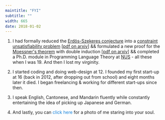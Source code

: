 ```yaml
---
maintitle: "FYI"
subtitle: ""
width: 665
date: 2018-01-02
---
```

1. I had formally reduced the [Erdös-Szekeres conjecture](http://www.openproblemgarden.org/op/erdos_szekeres_conjecture) into a [constraint unsatisfiability problem](https://en.wikipedia.org/wiki/Constraint_satisfaction_problem) [[pdf on arxiv](https://arxiv.org/abs/1511.02334)] && formulated a new proof for the [Moessner's theorem](http://mathworld.wolfram.com/MoessnersTheorem.html) with double induction [[pdf on arxiv](https://arxiv.org/abs/1602.01903)] && completed a Ph.D. module in Programming Language Theory at [NUS](https://en.wikipedia.org/wiki/National_University_of_Singapore) -  all these when I was 19. And then I lost my virginity.

2. I started coding and doing web-design at 12. I founded my first start-up at 16 (back in 2012, after dropping out from school) and eight months later it died. I began freelancing & working for different start-ups since then.

3. I speak English, Cantonese, and Mandarin fluently while constantly entertaining the idea of picking up Japanese and German.

4. And lastly, you can <a id="clickHereDesu" style="color:rgb(18, 129, 219);cursor:pointer" onClick="showImages()">click here</a> for a photo of me staring into your soul.
<br/>
<br/>
<div id="images-desu" style="display:none">
<div style="text-align:center">
<img src="/img/Archy Will He.jpg" style="width:312px;max-width:100%">
</div>
<br/>
<br/>
<br/>
me when I was pitching to VCs:
<br/>
<br/>
<div style="text-align:center">
<img src="/img/Archy Will He1.jpg" style="width:400px;max-width:100%">
</div>
<br/>
<br/>
<br/>
me when I was pitching to VCs again, with more light this time:
<br/>
<br/>
<div style="text-align:center">
<img src="/img/Archy Will He1.5.jpg" style="width:400px;max-width:100%">
</div>
<br/>
<br/>
<br/>
and me when I was pushing code to production to fix a really horrible bug:
<br/>
<br/>
<div style="text-align:center">
<img src="/img/Archy Will He2.jpg" style="width:400px">
</div>
<br/>
<br/>
<br/>
Live Long and Prosper,<br/>
Archy Will He
</div>

<script>
function showImages(){
    var a = document.getElementById("images-desu")
    a.style.display = "block"
    var b = document.getElementById("clickHereDesu")
    b.style.color = "black"
    b.style.cursor = "default"
}
</script>
